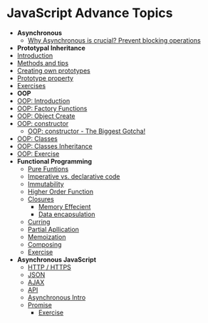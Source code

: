 
  # JavaScript Advance Topics
  
-  **Asynchronous**
	- [Why Asynchronous is crucial? Prevent blocking operations](Async-intro.md)
-  **Prototypal Inheritance**
  - [Introduction](Prototypal-inheritance.md)
  - [Methods and tips](Prototypal-inheritance-methods.md)
  - [Creating own prototypes](Prototypal-inheritance-creating-prototypes.md)
  - [Prototype property](Prototypal-inheritance-propotype-property.md)
  - [Exercises](Prototypal-inheritance-exercise.md)
-  **OOP**
  - [OOP: Introduction](Object-oriented-programing.md)
  - [OOP: Factory Functions](Object-oriented-programing-factory-functions.md)
  - [OOP: Object Create](Object-oriented-programing-object-create.md)
  - [OOP: constructor](Object-oriented-programing-constructor.md)
    - [OOP: constructor - The Biggest Gotcha!](Object-oriented-programing-constructor-gotcha.md)
  - [OOP: Classes](Object-oriented-programing-classes.md)
  - [OOP: Classes Inheritance](Object-oriented-programing-classes-inheritance.md)
  - [OOP: Exercise](Object-oriented-programming-exercise.md)
- **Functional Programming**
  - [Pure Funtions](Functional-prog-pure-functions.md)
  - [Imperative vs. declarative code](Functional-prog-imperative-vs-delcerative.md)
  - [Immutability](Functional-prog-immutability.md)
  - [Higher Order Function](../04-Functions/Higher-order-function.md)
  - [Closures](../04-Functions/Closure.md)
    - [Memory Effecient](../04-Functions/Closure-memory.md)
    - [Data encapsulation](../04-Functions/Closure-data-encapsulation.md)
  - [Curring](../04-Functions/Curring.md)
  - [Partial Apllication](Partial-Application.md)
  - [Memoization](Memoization.md)
  - [Composing](Compose.md)
  - [Exercise](Functional-prog-exercisey.md)
- **Asynchronous JavaScript** 
  - [HTTP / HTTPS](HTTP.md)
  - [JSON](JSON.md)
  - [AJAX](AJAX.md)
  - [API](API.md)
  - [Asynchronous Intro](Async-intro.md)
  - [Promise](Async-promise.md)
    - [Exercise](Async-promise-exercise.md)